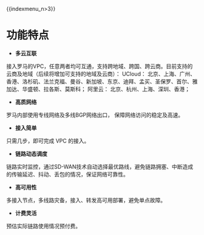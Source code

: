 {{indexmenu_n>3}}

# 功能特点

  - **多云互联** 
  
  接入罗马的VPC，任意两者均可互通，支持跨地域、跨国、跨云商。目前支持的云商及地域（后续将增加可支持的地域及云商）：
  UCloud： 北京、上海、广州、香港、洛杉矶、法兰克福、曼谷、新加坡、东京、迪拜、孟买、圣保罗、首尔、雅加达、华盛顿、拉各斯、莫斯科；
  阿里云： 北京、杭州、上海、深圳、香港；


  - **高质网络**
  
  罗马内部使用专线网络及多线BGP网络出口， 保障网络访问的稳定及高速。

  - **接入简单**
  
  只需几步，即可完成 VPC 的接入。

  - **链路动态调度**
  
  链路实时监控，通过SD-WAN技术自动选择最优路线，避免链路拥塞、中断造成的传输延迟、抖动、丢包的情况，保证网络可靠性。

  - **高可用性** 
  
  多接入节点，多线路灾备，接入、转发高可用部署，避免单点故障。

  - **计费灵活**
  
  预估实际链路使用情况预付费。
